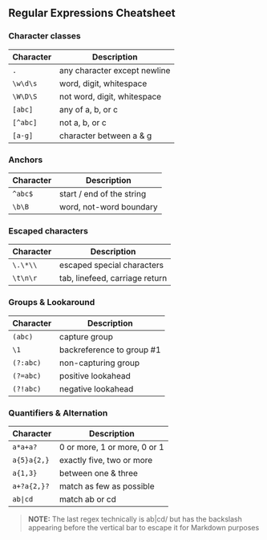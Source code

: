 ## Regular Expressions Cheatsheet  
  
### Character classes    
  
| **Character** | **Description** |    
|--------|---------|
| `.` | any character except newline |     
| `\w\d\s` | word, digit, whitespace |     
| `\W\D\S` | not word, digit, whitespace |     
| `[abc]` | any of a, b, or c |     
| `[^abc]` | not a, b, or c |     
| `[a-g]` | character between a & g |     
    
### Anchors    
  
| **Character** | **Description** |    
|---|---|
| `^abc$` | start / end of the string |     
| `\b\B` | word, not-word boundary |     
    
### Escaped characters    
  
| **Character** | **Description** |    
|---|---|    
| `\.\*\\` | escaped special characters |     
| `\t\n\r` | tab, linefeed, carriage return |     
    
### Groups & Lookaround    
  
| **Character** | **Description** |    
|---|---|
| `(abc)` | capture group |     
| `\1` | backreference to group #1 |     
| `(?:abc)` | non-capturing group |     
| `(?=abc)` | positive lookahead |     
| `(?!abc)` | negative lookahead |     
    
### Quantifiers & Alternation    
  
| **Character** | **Description** |    
|---|---|
| `a*a+a?` | 0 or more, 1 or more, 0 or 1 |     
| `a{5}a{2,}` | exactly five, two or more |     
| `a{1,3}` | between one & three |     
| `a+?a{2,}?` | match as few as possible |     
| `ab\|cd` | match ab or cd |    
    
    
> **NOTE:** The last regex technically is ab|cd/ but has the backslash appearing before the vertical bar to escape it for Markdown purposes    
    
    
